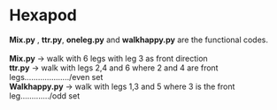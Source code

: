 # Hexapod

**Mix.py** , **ttr.py**, **oneleg.py** and **walkhappy.py** are the functional codes.
<br><br>
**Mix.py** -> walk with 6 legs with leg 3 as front direction
<br>
**ttr.py** -> walk with legs 2,4 and 6 where 2 and 4 are front legs..................../even set 
<br>
**Walkhappy.py** -> walk with legs 1,3 and 5 where 3 is the front leg............./odd set
<br>

